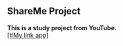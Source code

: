 ## ShareMe Project

**This is a study project from YouTube.**<br>
<a href="https://sharemeexserlot.netlify.app/login" target="_blank">[#My link app]
